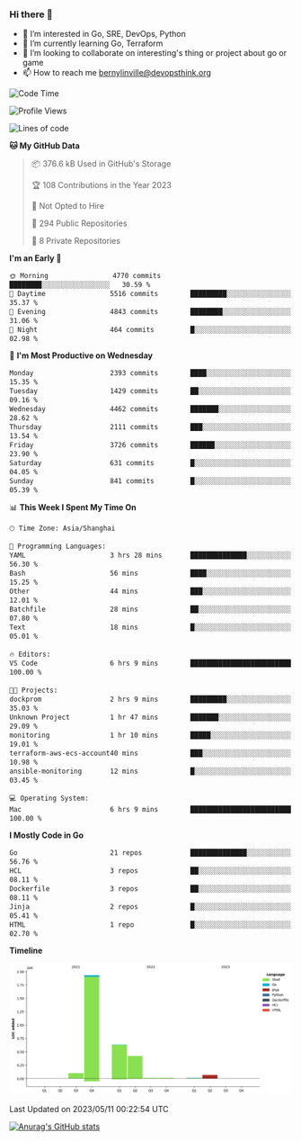 ### Hi there 👋

- 👀 I’m interested in Go, SRE, DevOps, Python
- 🌱 I’m currently learning Go, Terraform
- 👯 I’m looking to collaborate on interesting's thing or project about go or game
- 📫 How to reach me bernylinville@devopsthink.org

<!--START_SECTION:waka-->
![Code Time](http://img.shields.io/badge/Code%20Time-264%20hrs%2033%20mins-blue)

![Profile Views](http://img.shields.io/badge/Profile%20Views-0-blue)

![Lines of code](https://img.shields.io/badge/From%20Hello%20World%20I%27ve%20Written-3.2%20million%20lines%20of%20code-blue)

**🐱 My GitHub Data** 

> 📦 376.6 kB Used in GitHub's Storage 
 > 
> 🏆 108 Contributions in the Year 2023
 > 
> 🚫 Not Opted to Hire
 > 
> 📜 294 Public Repositories 
 > 
> 🔑 8 Private Repositories 
 > 
**I'm an Early 🐤** 

```text
🌞 Morning                4770 commits        ████████░░░░░░░░░░░░░░░░░   30.59 % 
🌆 Daytime                5516 commits        █████████░░░░░░░░░░░░░░░░   35.37 % 
🌃 Evening                4843 commits        ████████░░░░░░░░░░░░░░░░░   31.06 % 
🌙 Night                  464 commits         █░░░░░░░░░░░░░░░░░░░░░░░░   02.98 % 
```
📅 **I'm Most Productive on Wednesday** 

```text
Monday                   2393 commits        ████░░░░░░░░░░░░░░░░░░░░░   15.35 % 
Tuesday                  1429 commits        ██░░░░░░░░░░░░░░░░░░░░░░░   09.16 % 
Wednesday                4462 commits        ███████░░░░░░░░░░░░░░░░░░   28.62 % 
Thursday                 2111 commits        ███░░░░░░░░░░░░░░░░░░░░░░   13.54 % 
Friday                   3726 commits        ██████░░░░░░░░░░░░░░░░░░░   23.90 % 
Saturday                 631 commits         █░░░░░░░░░░░░░░░░░░░░░░░░   04.05 % 
Sunday                   841 commits         █░░░░░░░░░░░░░░░░░░░░░░░░   05.39 % 
```


📊 **This Week I Spent My Time On** 

```text
🕑︎ Time Zone: Asia/Shanghai

💬 Programming Languages: 
YAML                     3 hrs 28 mins       ██████████████░░░░░░░░░░░   56.30 % 
Bash                     56 mins             ████░░░░░░░░░░░░░░░░░░░░░   15.25 % 
Other                    44 mins             ███░░░░░░░░░░░░░░░░░░░░░░   12.01 % 
Batchfile                28 mins             ██░░░░░░░░░░░░░░░░░░░░░░░   07.80 % 
Text                     18 mins             █░░░░░░░░░░░░░░░░░░░░░░░░   05.01 % 

🔥 Editors: 
VS Code                  6 hrs 9 mins        █████████████████████████   100.00 % 

🐱‍💻 Projects: 
dockprom                 2 hrs 9 mins        █████████░░░░░░░░░░░░░░░░   35.03 % 
Unknown Project          1 hr 47 mins        ███████░░░░░░░░░░░░░░░░░░   29.09 % 
monitoring               1 hr 10 mins        █████░░░░░░░░░░░░░░░░░░░░   19.01 % 
terraform-aws-ecs-account40 mins             ███░░░░░░░░░░░░░░░░░░░░░░   10.98 % 
ansible-monitoring       12 mins             █░░░░░░░░░░░░░░░░░░░░░░░░   03.45 % 

💻 Operating System: 
Mac                      6 hrs 9 mins        █████████████████████████   100.00 % 
```

**I Mostly Code in Go** 

```text
Go                       21 repos            ██████████████░░░░░░░░░░░   56.76 % 
HCL                      3 repos             ██░░░░░░░░░░░░░░░░░░░░░░░   08.11 % 
Dockerfile               3 repos             ██░░░░░░░░░░░░░░░░░░░░░░░   08.11 % 
Jinja                    2 repos             █░░░░░░░░░░░░░░░░░░░░░░░░   05.41 % 
HTML                     1 repo              █░░░░░░░░░░░░░░░░░░░░░░░░   02.70 % 
```



**Timeline**

![Lines of Code chart](https://raw.githubusercontent.com/bernylinville/bernylinville/main/assets/bar_graph.png)


 Last Updated on 2023/05/11 00:22:54 UTC
<!--END_SECTION:waka-->

[![Anurag's GitHub stats](https://github-readme-stats.vercel.app/api?username=bernylinville)](https://github.com/anuraghazra/github-readme-stats)


<!--
**kylechou-dunk/kylechou-dunk** is a ✨ _special_ ✨ repository because its `README.md` (this file) appears on your GitHub profile.

Here are some ideas to get you started:

- 🔭 I’m currently working on ...
- 🌱 I’m currently learning ...
- 👯 I’m looking to collaborate on ...
- 🤔 I’m looking for help with ...
- 💬 Ask me about ...
- 📫 How to reach me: ...
- 😄 Pronouns: ...
- ⚡ Fun fact: ...
-->
